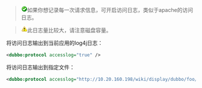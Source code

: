 > ![warning](../sources/images/check.gif)如果你想记录每一次请求信息，可开启访问日志，类似于apache的访问日志。

> ![warning](../sources/images/warning-3.gif)此日志量比较大，请注意磁盘容量。

将访问日志输出到当前应用的log4j日志：

```xml
<dubbo:protocol accesslog="true" />
```

将访问日志输出到指定文件：

```xml
<dubbo:protocol accesslog="http://10.20.160.198/wiki/display/dubbo/foo/bar.log" />
```
